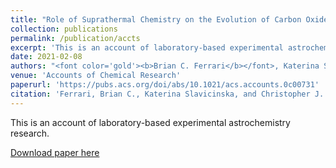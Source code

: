 ```yaml
---
title: "Role of Suprathermal Chemistry on the Evolution of Carbon Oxides and Organics within Interstellar and Cometary Ices"
collection: publications
permalink: /publication/accts
excerpt: 'This is an account of laboratory-based experimental astrochemistry research'
date: 2021-02-08
authors: "<font color='gold'><b>Brian C. Ferrari</b></font>, Katerina Slavicinska, Christopher J. Bennett"
venue: 'Accounts of Chemical Research'
paperurl: 'https://pubs.acs.org/doi/abs/10.1021/acs.accounts.0c00731'
citation: 'Ferrari, Brian C., Katerina Slavicinska, and Christopher J. Bennett. "Role of Suprathermal Chemistry on the Evolution of Carbon Oxides and Organics within Interstellar and Cometary Ices." Accounts of Chemical Research (2021): 1181-1189.'
---
```

This is an account of laboratory-based experimental astrochemistry research.

[Download paper here](https://pubs.acs.org/doi/abs/10.1021/acs.accounts.0c00731)
